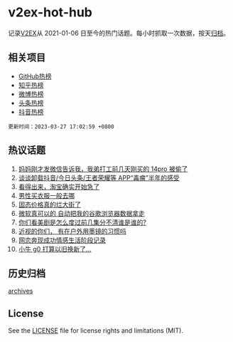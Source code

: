 # v2ex-hot-hub

 记录[V2EX](https://www.v2ex.com/)从 2021-01-06 日至今的热门话题。每小时抓取一次数据，按天[归档](archives)。
 
 ## 相关项目

- [GitHub热榜](https://github.com/it985/github-hot-hub)
- [知乎热榜](https://github.com/it985/zhihu-hot-hub)
- [微博热榜](https://github.com/it985/weibo-hot-hub)
- [头条热榜](https://github.com/it985/toutiao-hot-hub)
- [抖音热榜](https://github.com/it985/douyin-hot-hub)


 `更新时间：2023-03-27 17:02:59 +0800`

## 热议话题

1. [妈妈刚才发微信告诉我，我弟打工前几天刚买的 14pro 被偷了](https://www.v2ex.com/t/927372)
1. [谈谈卸载抖音/今日头条/王者荣耀等 APP“毒瘤”半年的感受](https://www.v2ex.com/t/927404)
1. [看得出来，淘宝确实开始急了](https://www.v2ex.com/t/927365)
1. [男性买衣服一般去哪](https://www.v2ex.com/t/927439)
1. [固态价格真的烂大街了](https://www.v2ex.com/t/927492)
1. [微软真可以的 自动把我的谷歌浏览器数据拿走](https://www.v2ex.com/t/927414)
1. [你们看美剧是怎么度过前几集分不清谁是谁的?](https://www.v2ex.com/t/927321)
1. [近视的你们， 有在户外用墨镜的习惯吗](https://www.v2ex.com/t/927385)
1. [网恋奔现成功情感生活阶段记录](https://www.v2ex.com/t/927424)
1. [小牛 g0 打算以旧换新了...](https://www.v2ex.com/t/927408)

## 历史归档

[archives](archives)

## License

See the [LICENSE](LICENSE) file for license rights and limitations (MIT).
